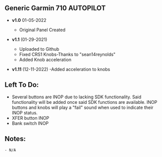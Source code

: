 ## Generic Garmin 710 AUTOPILOT
- **v1.0** 01-05-2022
    - Original Panel Created
	
- **v1.1** (01-29-2021)
    - Uploaded to Github
	- Fixed CRS1 Knobs-Thanks to "sean14reynolds" 
    - Added Knob acceleration     	
- **v1.11** (12-11-2022)
    -Added acceleration to knobs

## Left To Do:
 - Several buttons are INOP due to lacking SDK functionality. Said functionality will be
		  added once said SDK functions are available. INOP buttons and knobs will play a "fail"
		  sound when used to indicate their INOP status.
 - XFER button INOP
 - Bank switch INOP
    	
## Notes:
    - N/A